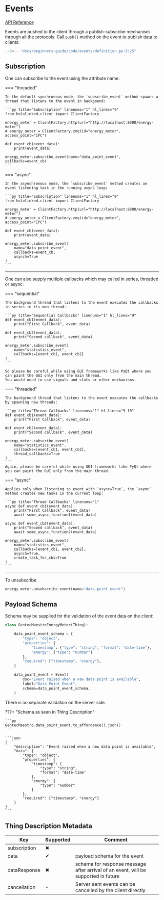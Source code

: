 # Events

[API Reference](../../api-reference/events/index.md)

Events are pushed to the client through a publish-subscribe mechanism through all the protocols. Call `push()` method on the event to publish data to clients:

```py title="Definition" linenums="1" hl_lines="21-23"
--8<-- "docs/beginners-guide/code/events/definition.py:3:25"
```

## Subscription

One can subscribe to the event using the attribute name:

=== "threaded"

    In the default synchronous mode, the `subscribe_event` method spawns a thread that listens to the event in backgound:

    ```py title="Subscription" linenums="1" hl_lines="9"
    from hololinked.client import ClientFactory

    energy_meter = ClientFactory.http(url="http://localhost:8000/energy-meter")
    # energy_meter = ClientFactory.zmq(id="energy_meter", access_point="IPC")

    def event_cb(event_data):
        print(event_data)

    energy_meter.subscribe_event(name="data_point_event", callbacks=event_cb)
    ```

=== "async"

    In the asynchronous mode, the `subscribe_event` method creates an event listening task in the running async loop:

    ```py title="Subscription" linenums="1" hl_lines="9"
    from hololinked.client import ClientFactory

    energy_meter = ClientFactory.http(url="http://localhost:8000/energy-meter")
    # energy_meter = ClientFactory.zmq(id="energy_meter", access_point="IPC")

    def event_cb(event_data):
        print(event_data)

    energy_meter.subscribe_event(
        name="data_point_event",
        callbacks=event_cb,
        asynch=True
    )
    ```

---

One can also supply multiple callbacks which may called in series, threaded or async:

=== "sequential"

    The background thread that listens to the event executes the callbacks in series in its own thread:

    ```py title="Sequential Callbacks" linenums="1" hl_lines="9"
    def event_cb1(event_data):
        print("First Callback", event_data)

    def event_cb2(event_data):
        print("Second callback", event_data)

    energy_meter.subscribe_event(
        name="statistics_event",
        callbacks=[event_cb1, event_cb2]
    )
    ```

    So please be careful while using GUI frameworks like PyQt where you can paint the GUI only from the main thread.
    You would need to use signals and slots or other mechanisms.

=== "threaded"

    The background thread that listens to the event executes the callbacks by spawning new threads:

    ```py title="Thread Callbacks" linenums="1" hl_lines="9-10"
    def event_cb1(event_data):
        print("First Callback", event_data)

    def event_cb2(event_data):
        print("Second callback", event_data)

    energy_meter.subscribe_event(
        name="statistics_event",
        callbacks=[event_cb1, event_cb2],
        thread_callbacks=True
    )
    ```
    Again, please be careful while using GUI frameworks like PyQt where you can paint the GUI only from the main thread.

=== "async"

    Applies only when listening to event with `async=True`, the `async` method creates new tasks in the current loop:

    ```py title="Thread Callbacks" linenums="1"
    async def event_cb1(event_data):
        print("First Callback", event_data)
        await some_async_function1(event_data)

    async def event_cb2(event_data):
        print("Second callback", event_data)
        await some_async_function2(event_data)

    energy_meter.subscribe_event(
        name="statistics_event",
        callbacks=[event_cb1, event_cb2],
        asynch=True,
        create_task_for_cbs=True
    )
    ```

---

To unsubscribe:

```py title="Unsubscription" linenums="1"
energy_meter.unsubscribe_event(name="data_point_event")
```

## Payload Schema

Schema may be supplied for the validation of the event data on the client:

```py title="" linenums="1" hl_lines="13"
class GentecMaestroEnergyMeter(Thing):

    data_point_event_schema = {
        "type": "object",
        "properties": {
            "timestamp": {"type": "string", "format": "date-time"},
            "energy": {"type": "number"}
        },
        "required": ["timestamp", "energy"],
    }

    data_point_event = Event(
        doc="Event raised when a new data point is available",
        label="Data Point Event",
        schema=data_point_event_schema,
    )
```

There is no separate validation on the server side.

???+ "Schema as seen in Thing Description"

    ```py
    GentecMaestro.data_point_event.to_affordance().json()
    ```

    ```json
    {
        "description": "Event raised when a new data point is available",
        "data": {
            "type": "object",
            "properties": {
                "timestamp": {
                    "type": "string",
                    "format": "date-time"
                },
                "energy": {
                    "type": "number"
                }
            },
            "required": ["timestamp", "energy"]
        }
    }
    ```

## Thing Description Metadata

| Key          | Supported | Comment                                                                            |
| ------------ | --------- | ---------------------------------------------------------------------------------- |
| subscription | ✖         |                                                                                    |
| data         | ✔         | payload schema for the event                                                       |
| dataResponse | ✖         | schema for response message after arrival of an event, will be supported in future |
| cancellation | -         | Server sent events can be cancelled by the client directly                         |
